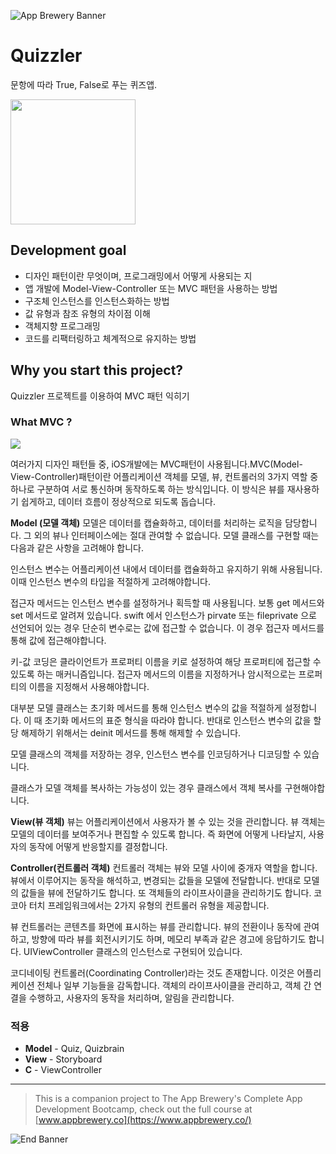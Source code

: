 
![App Brewery Banner](Documentation/AppBreweryBanner.png)

#  Quizzler

문항에 따라 True, False로 푸는 퀴즈앱.

<div>
<img width="200" src="https://qussk.github.io/image/gif/quiz.gif">
</div>


## Development goal
- 디자인 패턴이란 무엇이며, 프로그래밍에서 어떻게 사용되는 지
- 앱 개발에 Model-View-Controller 또는 MVC 패턴을 사용하는 방법
- 구조체 인스턴스를 인스턴스화하는 방법
- 값 유형과 참조 유형의 차이점 이해
- 객체지향 프로그래밍
- 코드를 리팩터링하고 체계적으로 유지하는 방법


## Why you start this project?
Quizzler 프로젝트를 이용하여 MVC 패턴 익히기


### What MVC ?

![](https://miro.medium.com/max/1400/1*uhPpTHYzTmHGrAZy8hiM7w.png)

여러가지 디자인 패턴들 중, iOS개발에는 MVC패턴이 사용됩니다.MVC(Model-View-Controller)패턴이란 어플리케이션 객체를 모델, 뷰, 컨트롤러의 3가지 역할 중 하나로 구분하여 서로 통신하며 동작하도록 하는 방식입니다. 이 방식은 뷰를 재사용하기 쉽게하고, 데이터 흐름이 정상적으로 되도록 돕습니다.

**Model (모델 객체)**
 모델은 데이터를 캡슐화하고, 데이터를 처리하는 로직을 담당합니다. 그 외의 뷰나 인터페이스에는 절대 관여할 수 없습니다. 모델 클래스를 구현할 때는 다음과 같은 사항을 고려해야 합니다. 
 
  인스턴스 변수는 어플리케이션 내에서 데이터를 캡슐화하고 유지하기 위해 사용됩니다. 이때 인스턴스 변수의 타입을 적절하게 고려해야합니다.
 
 접근자 메서드는 인스턴스 변수를 설정하거나 획득할 때 사용됩니다. 보통 get 메서드와 set 메서드로 알려져 있습니다. swift 에서 인스턴스가 pirvate 또는 fileprivate 으로 선언되어 있는 경우 단순히 변수로는 값에 접근할 수 없습니다. 이 경우 접근자 메서드를 통해 값에 접근해야합니다.

 키-값 코딩은 클라이언트가 프로퍼티 이름을 키로 설정하여 해당 프로퍼티에 접근할 수 있도록 하는 매커니즘입니다. 접근자 메서드의 이름을 지정하거나 암시적으로는 프로퍼티의 이름을 지정해서 사용해야합니다.

 대부분 모델 클래스는 초기화 메서드를 통해 인스턴스 변수의 값을 적절하게 설정합니다. 이 때 초기화 메서드의 표준 형식을 따라야 합니다. 반대로 인스턴스 변수의 값을 할당 해제하기 위해서는 deinit 메서드를 통해 해제할 수 있습니다.

 모델 클래스의 객체를 저장하는 경우, 인스턴스 변수를 인코딩하거나 디코딩할 수 있습니다.

 클래스가 모델 객체를 복사하는 가능성이 있는 경우 클래스에서 객체 복사를 구현해야합니다.

**View(뷰 객체)**
뷰는 어플리케이션에서 사용자가 볼 수 있는 것을 관리합니다. 뷰 객체는 모델의 데이터를 보여주거나 편집할 수 있도록 합니다. 즉 화면에 어떻게 나타날지, 사용자의 동작에 어떻게 반응할지를 결정합니다.

**Controller(컨트롤러 객체)**
컨트롤러 객체는 뷰와 모델 사이에 중개자 역할을 합니다. 뷰에서 이루어지는 동작을 해석하고, 변경되는 값들을 모델에 전달합니다. 반대로 모델의 값들을 뷰에 전달하기도 합니다. 또 객체들의 라이프사이클을 관리하기도 합니다. 코코아 터치 프레임워크에서는 2가지 유형의 컨트롤러 유형을 제공합니다.

뷰 컨트롤러는 콘텐츠를 화면에 표시하는 뷰를 관리합니다. 뷰의 전환이나 동작에 관여하고, 방향에 따라 뷰를 회전시키기도 하며, 메모리 부족과 같은 경고에 응답하기도 합니다. UIViewController 클래스의 인스턴스로 구현되어 있습니다.

코디네이팅 컨트롤러(Coordinating Controller)라는 것도 존재합니다. 이것은 어플리케이션 전체나 일부 기능들을 감독합니다. 객체의 라이프사이클을 관리하고, 객체 간 연결을 수행하고, 사용자의 동작을 처리하며, 알림을 관리합니다.


### 적용
- **Model** - Quiz, Quizbrain
- **View** - Storyboard
- **C** - ViewController


***

>This is a companion project to The App Brewery's Complete App Development Bootcamp, check out the full course at [www.appbrewery.co](https://www.appbrewery.co/)

![End Banner](Documentation/readme-end-banner.png)
